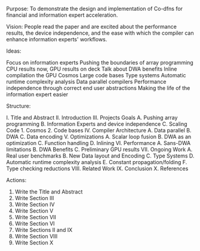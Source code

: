 Purpose: To demonstrate the design and implementation of Co-dfns for financial 
and information expert acceleration.

Vision: People read the paper and are excited about the performance results, 
the device independence, and the ease with which the compiler can enhance 
information experts' workflows.

Ideas:

Focus on information experts
Pushing the boundaries of array programming
CPU results now, GPU results on deck
Talk about DWA benefits
Inline compilation the GPU
Cosmos
Large code bases
Type systems
Automatic runtime complexity analysis
Data parallel compilers
Performance independence through correct end user abstractions
Making the life of the information expert easier

Structure:

I.    Title and Abstract
II.   Introduction
III.  Projects Goals
  A.    Pushing array programming
  B.    Information Experts and device independence
  C.    Scaling Code
    1.    Cosmos
    2.    Code bases
IV.   Compiler Architecture
  A.    Data parallel
  B.    DWA
  C.    Data encoding
V.    Optimizations
  A.    Scalar loop fusion
  B.    DWA as an optimization
  C.    Function handling
  D.    Inlining
VI.   Performance
  A.    Sans-DWA limitations
  B.    DWA Benefits
  C.    Preliminary GPU results
VII.  Ongoing Work
  A.    Real user benchmarks
  B.    New Data layout and Encoding
  C.    Type Systems
  D.    Automatic runtime complexity analysis
  E.    Constant propagation/folding
  F.    Type checking reductions
VIII. Related Work
IX.   Conclusion
X.    References

Actions:

1. Write the Title and Abstract
2. Write Section III
3. Write Section IV
4. Write Section V
5. Write Section VII
6. Write Section VI
7. Write Sections II and IX
8. Write Section VIII
9. Write Section X

